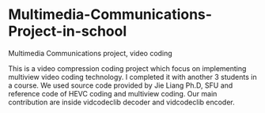 # Multimedia-Communications-Project-in-school
Multimedia Communications project, video coding

This is a video compression coding project which focus on implementing multiview video coding technology. I completed it with another 3 students in a course. We used source code provided by Jie Liang Ph.D, SFU and reference code of HEVC coding and multiview coding. Our main contribution are inside vidcodeclib decoder and vidcodeclib encoder. 
